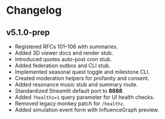 # Changelog

## v5.1.0-prep
- Registered RFCs 101–106 with summaries.
- Added 3D viewer docs and render stub.
- Introduced quotes auto-post cron stub.
- Added federation outbox and CLI stub.
- Implemented seasonal quest toggle and milestone CLI.
- Created moderation helpers for profanity and consent.
- Added resonance music stub and summary route.
- Standardized Streamlit default port to **8888**.
- Added `?healthz=1` query parameter for UI health checks.
- Removed legacy monkey patch for `/healthz`.
- Added simulation event form with InfluenceGraph preview.
